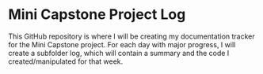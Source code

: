 # Mini Capstone Project Log

This GitHub repository is where I will be creating my documentation tracker for the Mini Capstone project. For each day with major progress, I will create a subfolder log, which will contain a summary and the code I created/manipulated for that week.
